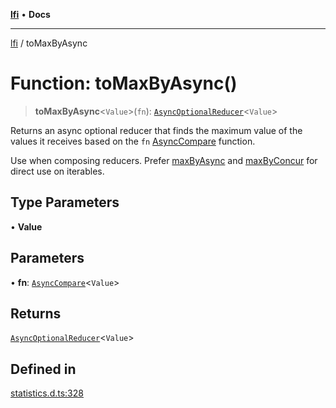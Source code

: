 [**lfi**](../readme.md) • **Docs**

---

[lfi](../globals.md) / toMaxByAsync

# Function: toMaxByAsync()

> **toMaxByAsync**\<`Value`\>(`fn`):
> [`AsyncOptionalReducer`](../type-aliases/AsyncOptionalReducer.md)\<`Value`\>

Returns an async optional reducer that finds the maximum value of the values it
receives based on the `fn` [AsyncCompare](../type-aliases/AsyncCompare.md)
function.

Use when composing reducers. Prefer [maxByAsync](maxByAsync.md) and
[maxByConcur](maxByConcur.md) for direct use on iterables.

## Type Parameters

• **Value**

## Parameters

• **fn**: [`AsyncCompare`](../type-aliases/AsyncCompare.md)\<`Value`\>

## Returns

[`AsyncOptionalReducer`](../type-aliases/AsyncOptionalReducer.md)\<`Value`\>

## Defined in

[statistics.d.ts:328](https://github.com/TomerAberbach/lfi/blob/85d6360ac7d8f71c70f308d2ace5bc2aa99ab03d/src/operations/statistics.d.ts#L328)
